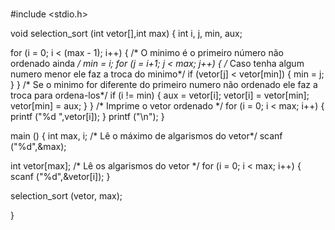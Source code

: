 # 
#include <stdio.h>

void selection_sort (int vetor[],int max) {
  int i, j, min, aux;
  
  for (i = 0; i < (max - 1); i++) {
    /* O minimo é o primeiro número não ordenado ainda */
    min = i;
    for (j = i+1; j < max; j++) {
      /* Caso tenha algum numero menor ele faz a troca do minimo*/
      if (vetor[j] < vetor[min]) {
   min = j;
      }
    }
    /* Se o minimo for diferente do primeiro numero não ordenado ele faz a troca para ordena-los*/
    if (i != min) {
      aux = vetor[i];
      vetor[i] = vetor[min];
      vetor[min] = aux;
    }
  }
  /* Imprime o vetor ordenado */
  for (i = 0; i < max; i++) {
    printf ("%d ",vetor[i]);
  }
  printf ("\n");
}

main () {
  int max, i;
  /* Lê o máximo de algarismos do vetor*/
  scanf ("%d",&max);
  
  int  vetor[max];
  /* Lê os algarismos do vetor */
  for (i = 0; i < max; i++) {
    scanf ("%d",&vetor[i]);
  }
  
  selection_sort (vetor, max);
  
}
